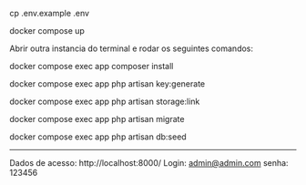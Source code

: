 cp .env.example .env

docker compose up

Abrir outra instancia do terminal e rodar os seguintes comandos:

docker compose exec app composer install

docker compose exec app php artisan key:generate

docker compose exec app php artisan storage:link

docker compose exec app php artisan migrate

docker compose exec app php artisan db:seed

---------------------------------------------------
Dados de acesso:
http://localhost:8000/
Login: admin@admin.com
senha: 123456
